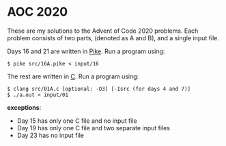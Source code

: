 # AOC 2020
These are my solutions to the Advent of Code 2020 problems. Each problem consists of two parts, (denoted as A and B), and a single input file.

Days 16 and 21 are written in [Pike](https://pike.lysator.liu.se/). Run a program using:
```
$ pike src/16A.pike < input/16
```

The rest are written in [C](https://en.wikipedia.org/wiki/C_(programming_language)). Run a program using:
```
$ clang src/01A.c [optional: -O3] [-Isrc (for days 4 and 7)]
$ ./a.out < input/01
```

**exceptions**:
- Day 15 has only one C file and no input file
- Day 19 has only one C file and two separate input files
- Day 23 has no input file
